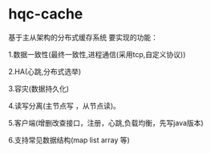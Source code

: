# hqc-cache
基于主从架构的分布式缓存系统
要实现的功能：

1.数据一致性(最终一致性,进程通信(采用tcp,自定义协议))

2.HA(心跳,分布式选举)

3.容灾(数据持久化)

4.读写分离(主节点写 ，从节点读)。

5.客户端(增删改查接口，注册，心跳,负载均衡，先写java版本)

6.支持常见数据结构(map list array 等)
